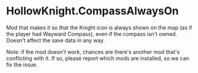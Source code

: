 # HollowKnight.CompassAlwaysOn

Mod that makes it so that the Knight icon is always shown on the map (as if the player had Wayward Compass), even if the compass isn't owned. Doesn't affect the save data in any way.

Note: if the mod doesn't work, chances are there's another mod that's conflicting with it. If so, please report which mods are installed, so we can fix the issue.
